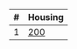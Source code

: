 | # | Housing
-|-
1 | [200](https://www.avito.ru/orenburg/nastolnye_kompyutery/sistemnyy_blok_2046662933)